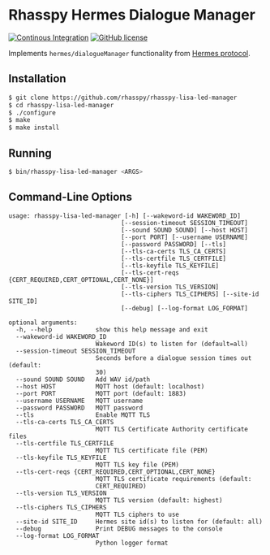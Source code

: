# Rhasspy Hermes Dialogue Manager

[![Continous Integration](https://github.com/rhasspy/rhasspy-lisa-led-manager/workflows/Tests/badge.svg)](https://github.com/rhasspy/rhasspy-lisa-led-manager/actions)
[![GitHub license](https://img.shields.io/github/license/rhasspy/rhasspy-lisa-led-manager.svg)](https://github.com/rhasspy/rhasspy-lisa-led-manager/blob/master/LICENSE)

Implements `hermes/dialogueManager` functionality from [Hermes protocol](https://docs.snips.ai/reference/hermes).

## Installation

```bash
$ git clone https://github.com/rhasspy/rhasspy-lisa-led-manager
$ cd rhasspy-lisa-led-manager
$ ./configure
$ make
$ make install
```

## Running

```bash
$ bin/rhasspy-lisa-led-manager <ARGS>
```

## Command-Line Options

```
usage: rhasspy-lisa-led-manager [-h] [--wakeword-id WAKEWORD_ID]
                               [--session-timeout SESSION_TIMEOUT]
                               [--sound SOUND SOUND] [--host HOST]
                               [--port PORT] [--username USERNAME]
                               [--password PASSWORD] [--tls]
                               [--tls-ca-certs TLS_CA_CERTS]
                               [--tls-certfile TLS_CERTFILE]
                               [--tls-keyfile TLS_KEYFILE]
                               [--tls-cert-reqs {CERT_REQUIRED,CERT_OPTIONAL,CERT_NONE}]
                               [--tls-version TLS_VERSION]
                               [--tls-ciphers TLS_CIPHERS] [--site-id SITE_ID]
                               [--debug] [--log-format LOG_FORMAT]

optional arguments:
  -h, --help            show this help message and exit
  --wakeword-id WAKEWORD_ID
                        Wakeword ID(s) to listen for (default=all)
  --session-timeout SESSION_TIMEOUT
                        Seconds before a dialogue session times out (default:
                        30)
  --sound SOUND SOUND   Add WAV id/path
  --host HOST           MQTT host (default: localhost)
  --port PORT           MQTT port (default: 1883)
  --username USERNAME   MQTT username
  --password PASSWORD   MQTT password
  --tls                 Enable MQTT TLS
  --tls-ca-certs TLS_CA_CERTS
                        MQTT TLS Certificate Authority certificate files
  --tls-certfile TLS_CERTFILE
                        MQTT TLS certificate file (PEM)
  --tls-keyfile TLS_KEYFILE
                        MQTT TLS key file (PEM)
  --tls-cert-reqs {CERT_REQUIRED,CERT_OPTIONAL,CERT_NONE}
                        MQTT TLS certificate requirements (default:
                        CERT_REQUIRED)
  --tls-version TLS_VERSION
                        MQTT TLS version (default: highest)
  --tls-ciphers TLS_CIPHERS
                        MQTT TLS ciphers to use
  --site-id SITE_ID     Hermes site id(s) to listen for (default: all)
  --debug               Print DEBUG messages to the console
  --log-format LOG_FORMAT
                        Python logger format
```
